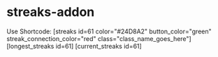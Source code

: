 # streaks-addon

Use Shortcode: [streaks id=61 color="#24D8A2" button_color="green" streak_connection_color="red" class="class_name_goes_here"]
[longest_streaks id=61]
[current_streaks id=61]
